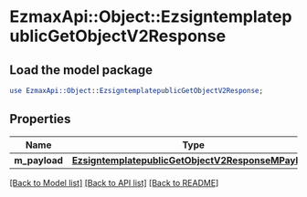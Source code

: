 # EzmaxApi::Object::EzsigntemplatepublicGetObjectV2Response

## Load the model package
```perl
use EzmaxApi::Object::EzsigntemplatepublicGetObjectV2Response;
```

## Properties
Name | Type | Description | Notes
------------ | ------------- | ------------- | -------------
**m_payload** | [**EzsigntemplatepublicGetObjectV2ResponseMPayload**](EzsigntemplatepublicGetObjectV2ResponseMPayload.md) |  | 

[[Back to Model list]](../README.md#documentation-for-models) [[Back to API list]](../README.md#documentation-for-api-endpoints) [[Back to README]](../README.md)


